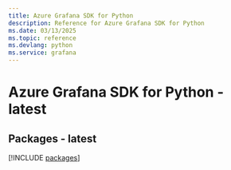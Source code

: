 ```yaml
---
title: Azure Grafana SDK for Python
description: Reference for Azure Grafana SDK for Python
ms.date: 03/13/2025
ms.topic: reference
ms.devlang: python
ms.service: grafana
---
```

# Azure Grafana SDK for Python - latest
## Packages - latest
[!INCLUDE [packages](grafana-index.md)]